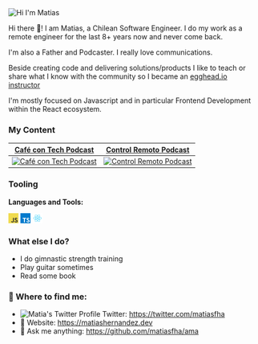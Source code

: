 <img height="100" src="https://matiashernandez.dev/static/photo-dd00f50f05f7ae0f5dda61a12332356f.png" alt="Hi I'm Matias" />

Hi there 👋! I am Matias, a Chilean Software Engineer. I do my work as a remote engineer for the last 8+ years now and never come back.

I'm also a Father and Podcaster. I really love communications.

Beside creating code and delivering solutions/products I like to teach or share what I know with the community so I became an [egghead.io instructor](http://egghead.io/instructors/matias-francisco-hernandez-arellano)

I'm mostly focused on Javascript and in particular Frontend Development within the React ecosystem.

### My Content
<div align="center">
  <table border="0" cellspacing="0" cellpadding="0">
    <thead>
      <tr>
        <th>
          <strong><a href="http://buzzsprout.com/1081172">Café con Tech Podcast</a></strong>
        </th>
        <th>
          <strong><a href="https://controlremoto.buzzsprout.com">Control Remoto Podcast</a></strong>
        </th>
      </tr>
    </thead>
    <tbody>
      <tr>
        <td>
          <a href="http://buzzsprout.com/1081172">
            <img
                 height="50"
              alt="Café con Tech Podcast"
              src="https://matiashernandez.dev/static/CafeConTechLogo-26c238dfc0af3dd9f57e73901fa19220.jpeg"
            />
          </a>
        </td>
        <td>
          <a href="https://controlremoto.buzzsprout.com">
            <img
                 height="50"
              alt="Control Remoto Podcast"
              src="https://matiashernandez.dev/static/ControLRemotoLogo-4d7c162ad80ba8098be0e29c8222a21b.jpeg"
            />
          </a>
        </td>
      </tr>
    </tbody>
  </table>
</div>

### Tooling
**Languages and Tools:**  

<code><img height="20" src="https://raw.githubusercontent.com/github/explore/80688e429a7d4ef2fca1e82350fe8e3517d3494d/topics/javascript/javascript.png"></code>
<code><img height="20" src="https://raw.githubusercontent.com/github/explore/80688e429a7d4ef2fca1e82350fe8e3517d3494d/topics/typescript/typescript.png"></code>
<code><img height="20" src="https://raw.githubusercontent.com/github/explore/80688e429a7d4ef2fca1e82350fe8e3517d3494d/topics/react/react.png"></code>

### What else I do?
* I do gimnastic strength training
* Play guitar sometimes
* Read some book


### 💬 Where to find me:
- <img height="20" src="https://github.com/WaylonWalker/WaylonWalker/blob/main/icon/twitter.png?raw=true" alt="Matia's Twitter Profile"></a> Twitter: https://twitter.com/matiasfha
- 📃 Website: https://matiashernandez.dev
- 💬 Ask me anything: https://github.com/matiasfha/ama


